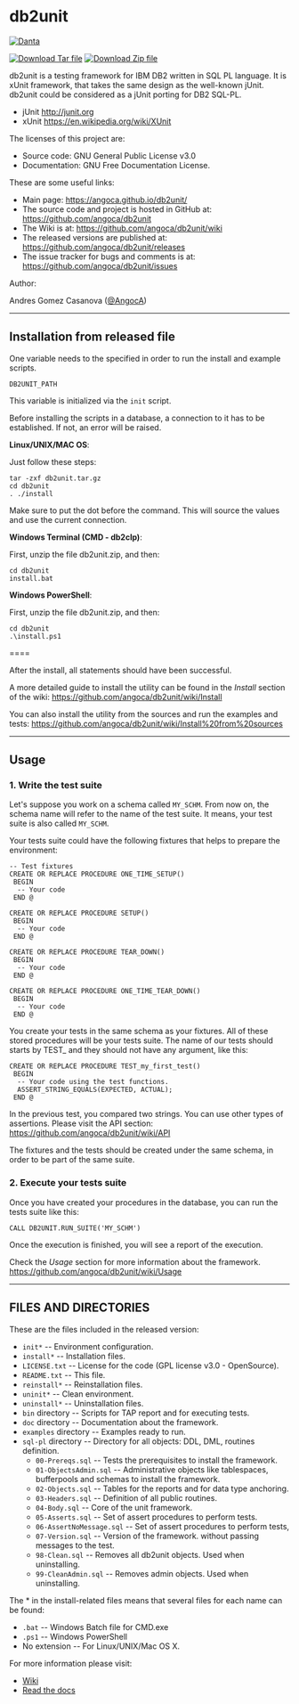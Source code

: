 db2unit
=======
[![Danta](https://raw.githubusercontent.com/angoca/db2unit/gh-pages/images/danta-128.png)](https://github.com/angoca/db2unit/wiki/logo)

[![Download Tar file](https://angoca.github.io/db2unit/images/downloadTar.png)](https://github.com/angoca/db2unit/releases/download/db2unit-1/db2unit.tar.gz)
[![Download Zip file](https://angoca.github.io/db2unit/images/downloadZip.png)](https://github.com/angoca/db2unit/releases/download/db2unit-1/db2unit.zip)

db2unit is a testing framework for IBM DB2 written in SQL PL language.
It is xUnit framework, that takes the same design as the well-known jUnit.
db2unit could be considered as a jUnit porting for DB2 SQL-PL.

 * jUnit
    http://junit.org
 * xUnit
    https://en.wikipedia.org/wiki/XUnit

The licenses of this project are:

 * Source code: GNU General Public License v3.0
 * Documentation: GNU Free Documentation License.

These are some useful links:

 * Main page:
    https://angoca.github.io/db2unit/
 * The source code and project is hosted in GitHub at:
    https://github.com/angoca/db2unit
 * The Wiki is at:
    https://github.com/angoca/db2unit/wiki
 * The released versions are published at:
    https://github.com/angoca/db2unit/releases
 * The issue tracker for bugs and comments is at:
    https://github.com/angoca/db2unit/issues

Author:

Andres Gomez Casanova
([@AngocA](https://twitter.com/angoca))


------------------
## Installation from released file ##

One variable needs to the specified in order to run the install and example
scripts.

    DB2UNIT_PATH

This variable is initialized via the `init` script.

Before installing the scripts in a database, a connection to it has to be
established. If not, an error will be raised.

**Linux/UNIX/MAC OS**:

Just follow these steps:

    tar -zxf db2unit.tar.gz
    cd db2unit
    . ./install

Make sure to put the dot before the command. This will source the values and
use the current connection.

**Windows Terminal (CMD - db2clp)**:

First, unzip the file db2unit.zip, and then:

    cd db2unit
    install.bat

**Windows PowerShell**:

First, unzip the file db2unit.zip, and then:

    cd db2unit
    .\install.ps1

====

After the install, all statements should have been successful.

A more detailed guide to install the utility can be found in the _Install_
section of the wiki:
https://github.com/angoca/db2unit/wiki/Install

You can also install the utility from the sources and run the examples and
tests:
https://github.com/angoca/db2unit/wiki/Install%20from%20sources


-----------
## Usage ##

### 1. Write the test suite ###

Let's suppose you work on a schema called `MY_SCHM`. From now on, the schema
name will refer to the name of the test suite. It means, your test suite is
also called `MY_SCHM`.

Your tests suite could have the following fixtures that helps to prepare the
environment:

    -- Test fixtures
    CREATE OR REPLACE PROCEDURE ONE_TIME_SETUP()
     BEGIN
      -- Your code
     END @

    CREATE OR REPLACE PROCEDURE SETUP()
     BEGIN
      -- Your code
     END @

    CREATE OR REPLACE PROCEDURE TEAR_DOWN()
     BEGIN
      -- Your code
     END @

    CREATE OR REPLACE PROCEDURE ONE_TIME_TEAR_DOWN()
     BEGIN
      -- Your code
     END @

You create your tests in the same schema as your fixtures. All of these stored
procedures will be your tests suite. The name of our tests should starts by TEST_
and they should not have any argument, like this:

    CREATE OR REPLACE PROCEDURE TEST_my_first_test()
     BEGIN
      -- Your code using the test functions.
      ASSERT_STRING_EQUALS(EXPECTED, ACTUAL);
     END @

In the previous test, you compared two strings. You can use other types of
assertions. Please visit the API section:
 https://github.com/angoca/db2unit/wiki/API

The fixtures and the tests should be created under the same schema, in order to
be part of the same suite.

### 2. Execute your tests suite ###

Once you have created your procedures in the database, you can run the tests
suite like this:

    CALL DB2UNIT.RUN_SUITE('MY_SCHM')

Once the execution is finished, you will see a report of the execution.

Check the _Usage_ section for more information about the framework.
https://github.com/angoca/db2unit/wiki/Usage


---------------------------
## FILES AND DIRECTORIES ##

These are the files included in the released version:

 * `init*` -- Environment configuration.
 * `install*` -- Installation files.
 * `LICENSE.txt` -- License for the code (GPL license v3.0 - OpenSource).
 * `README.txt` -- This file.
 * `reinstall*` -- Reinstallation files.
 * `uninit*` -- Clean environment.
 * `uninstall*` -- Uninstallation files.
 * `bin` directory -- Scripts for TAP report and for executing tests.
 * `doc` directory -- Documentation about the framework.
 * `examples` directory -- Examples ready to run.
 * `sql-pl` directory -- Directory for all objects: DDL, DML, routines
     definition.
   * `00-Prereqs.sql` -- Tests the prerequisites to install the framework.
   * `01-ObjectsAdmin.sql` -- Administrative objects like tablespaces,
       bufferpools and schemas to install the framework.
   * `02-Objects.sql` -- Tables for the reports and for data type anchoring.
   * `03-Headers.sql` -- Definition of all public routines.
   * `04-Body.sql` -- Core of the unit framework.
   * `05-Asserts.sql` -- Set of assert procedures to perform tests.
   * `06-AssertNoMessage.sql` -- Set of assert procedures to perform tests,
   * `07-Version.sql` -- Version of the framework.
       without passing messages to the test.
   * `98-Clean.sql` -- Removes all db2unit objects. Used when uninstalling.
   * `99-CleanAdmin.sql` -- Removes admin objects. Used when uninstalling.

The * in the install-related files means that several files for each name
can be found:

 * `.bat` -- Windows Batch file for CMD.exe
 * `.ps1` -- Windows PowerShell
 * No extension -- For Linux/UNIX/Mac OS X.

For more information please visit:

 * [Wiki](https://github.com/angoca/db2unit/wiki)
 * [Read the docs](http://db2unit.readthedocs.io/en/latest/)

